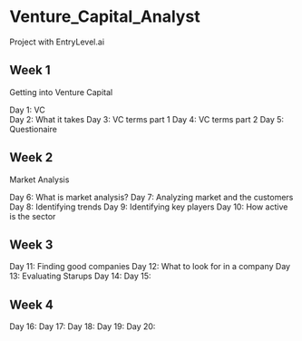 # Venture_Capital_Analyst
Project with EntryLevel.ai 

## Week 1 
Getting into Venture Capital

Day 1: VC\
Day 2: What it takes
Day 3: VC terms part 1
Day 4: VC terms part 2
Day 5: Questionaire

## Week 2
Market Analysis

Day 6: What is market analysis?
Day 7: Analyzing market and the customers
Day 8: Identifying trends
Day 9: Identifying key players
Day 10: How active is the sector

## Week 3

Day 11: Finding good companies
Day 12: What to look for in a company
Day 13: Evaluating Starups
Day 14:
Day 15: 

## Week 4

Day 16:
Day 17:
Day 18:
Day 19:
Day 20:



